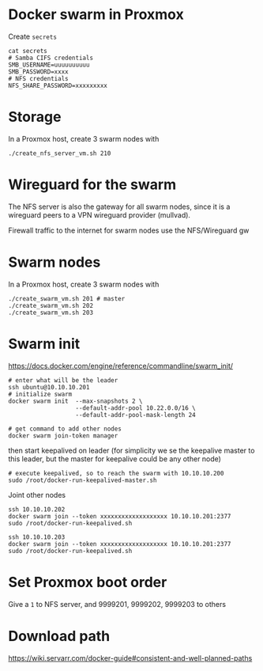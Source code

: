 # Docker swarm in Proxmox

Create `secrets`

```
cat secrets
# Samba CIFS credentials
SMB_USERNAME=uuuuuuuuuu
SMB_PASSWORD=xxxx
# NFS credentials
NFS_SHARE_PASSWORD=xxxxxxxxx
```

# Storage
In a Proxmox host, create 3 swarm nodes with

```
./create_nfs_server_vm.sh 210
```

# Wireguard for the swarm

The NFS server is also the gateway for all swarm nodes, since it is a wireguard peers
to a VPN wireguard provider (mullvad).

Firewall traffic to the internet for swarm nodes use the NFS/Wireguard gw


# Swarm nodes
In a Proxmox host, create 3 swarm nodes with

```
./create_swarm_vm.sh 201 # master
./create_swarm_vm.sh 202
./create_swarm_vm.sh 203
```

# Swarm init


https://docs.docker.com/engine/reference/commandline/swarm_init/

```
# enter what will be the leader
ssh ubuntu@10.10.10.201
# initialize swarm
docker swarm init  --max-snapshots 2 \
                   --default-addr-pool 10.22.0.0/16 \
                   --default-addr-pool-mask-length 24

# get command to add other nodes
docker swarm join-token manager
```

then start keepalived on leader (for simplicity we se the keepalive master to this leader,
but the master for keepalive could be any other node)

```
# execute keepalived, so to reach the swarm with 10.10.10.200
sudo /root/docker-run-keepalived-master.sh
```

Joint other nodes

```
ssh 10.10.10.202
docker swarm join --token xxxxxxxxxxxxxxxxxxx 10.10.10.201:2377
sudo /root/docker-run-keepalived.sh

ssh 10.10.10.203
docker swarm join --token xxxxxxxxxxxxxxxxxxx 10.10.10.201:2377
sudo /root/docker-run-keepalived.sh
```

# Set Proxmox boot order

Give a `1` to NFS server, and 9999201, 9999202, 9999203 to others


# Download path

https://wiki.servarr.com/docker-guide#consistent-and-well-planned-paths
